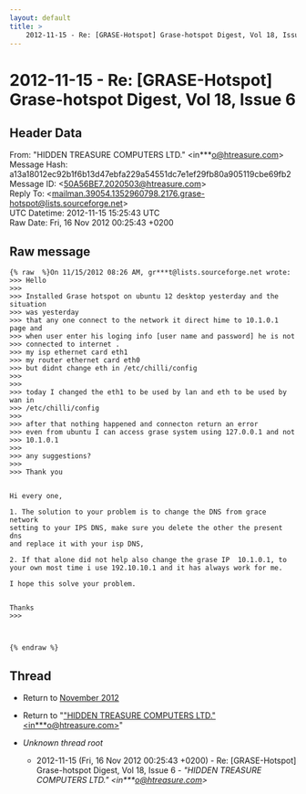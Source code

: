 ```yaml
---
layout: default
title: >
    2012-11-15 - Re: [GRASE-Hotspot] Grase-hotspot Digest, Vol 18, Issue 6
---
```


# 2012-11-15 - Re: [GRASE-Hotspot] Grase-hotspot Digest, Vol 18, Issue 6

## Header Data

From: "HIDDEN TREASURE COMPUTERS LTD." \<in***o@htreasure.com\><br>
Message Hash: a13a18012ec92b1f6b13d47ebfa229a54551dc7e1ef29fb80a905119cbe69fb2<br>
Message ID: \<50A56BE7.2020503@htreasure.com\><br>
Reply To: \<mailman.39054.1352960798.2176.grase-hotspot@lists.sourceforge.net\><br>
UTC Datetime: 2012-11-15 15:25:43 UTC<br>
Raw Date: Fri, 16 Nov 2012 00:25:43 +0200<br>

## Raw message

```
{% raw  %}On 11/15/2012 08:26 AM, gr***t@lists.sourceforge.net wrote:
>>> Hello
>>>
>>> Installed Grase hotspot on ubuntu 12 desktop yesterday and the situation
>>> was yesterday
>>> that any one connect to the network it direct hime to 10.1.0.1 page and
>>> when user enter his loging info [user name and password] he is not
>>> connected to internet .
>>> my isp ethernet card eth1
>>> my router ethernet card eth0
>>> but didnt change eth in /etc/chilli/config
>>>
>>>
>>> today I changed the eth1 to be used by lan and eth to be used by wan in
>>> /etc/chilli/config
>>>
>>> after that nothing happened and connecton return an error
>>> even from ubuntu I can access grase system using 127.0.0.1 and not
>>> 10.1.0.1
>>>
>>> any suggestions?
>>>
>>> Thank you


Hi every one,

1. The solution to your problem is to change the DNS from grace network 
setting to your IPS DNS, make sure you delete the other the present dns 
and replace it with your isp DNS,

2. If that alone did not help also change the grase IP  10.1.0.1, to 
your own most time i use 192.10.10.1 and it has always work for me.

I hope this solve your problem.


Thanks
>>>



{% endraw %}
```

## Thread

+ Return to [November 2012](/archive/2012/11)

+ Return to "["HIDDEN TREASURE COMPUTERS LTD." <in***o<span>@</span>htreasure.com>](/authors/in___o_at_htreasure_com)"

+ _Unknown thread root_
  + 2012-11-15 (Fri, 16 Nov 2012 00:25:43 +0200) - Re: [GRASE-Hotspot] Grase-hotspot Digest, Vol 18, Issue 6 - _"HIDDEN TREASURE COMPUTERS LTD." \<in***o@htreasure.com\>_

